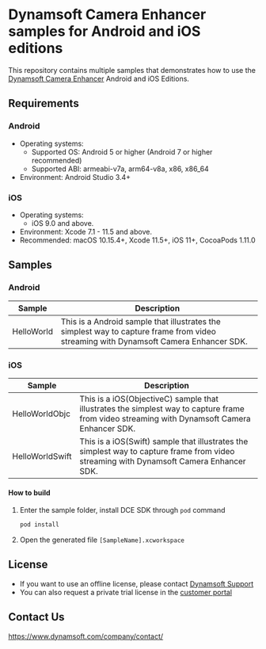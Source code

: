 # Dynamsoft Camera Enhancer samples for Android and iOS editions

This repository contains multiple samples that demonstrates how to use the [Dynamsoft Camera Enhancer](https://www.dynamsoft.com/camera-enhancer/docs/introduction/) Android and iOS Editions.

## Requirements

### Android
- Operating systems:
  - Supported OS: Android 5 or higher (Android 7 or higher recommended)
  - Supported ABI: armeabi-v7a, arm64-v8a, x86, x86_64
- Environment: Android Studio 3.4+

### iOS
- Operating systems:
  - iOS 9.0 and above.
- Environment: Xcode 7.1 - 11.5 and above.
- Recommended: macOS 10.15.4+, Xcode 11.5+, iOS 11+, CocoaPods 1.11.0

## Samples

### Android

| Sample            | Description |
|---------------|----------------------|
|HelloWorld        | This is a Android sample that illustrates the simplest way to capture frame from video streaming with Dynamsoft Camera Enhancer SDK. |

### iOS
| Sample            | Description |
|---------------|----------------------|
|HelloWorldObjc         | This is a iOS(ObjectiveC) sample that illustrates the simplest way to capture frame from video streaming with Dynamsoft Camera Enhancer SDK.            |
|HelloWorldSwift         | This is a iOS(Swift) sample that illustrates the simplest way to capture frame from video streaming with Dynamsoft Camera Enhancer SDK.            |


#### How to build

1. Enter the sample folder, install DCE SDK through `pod` command
    
    ```bash
    pod install
    ```

2. Open the generated file `[SampleName].xcworkspace`

## License

- If you want to use an offline license, please contact [Dynamsoft Support](https://www.dynamsoft.com/company/contact/)
- You can also request a private trial license in the [customer portal](https://www.dynamsoft.com/customer/license/trialLicense?product=dce&utm_source=github)

## Contact Us

https://www.dynamsoft.com/company/contact/
